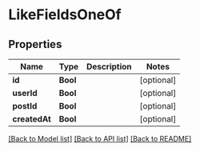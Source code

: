 # LikeFieldsOneOf

## Properties
Name | Type | Description | Notes
------------ | ------------- | ------------- | -------------
**id** | **Bool** |  | [optional] 
**userId** | **Bool** |  | [optional] 
**postId** | **Bool** |  | [optional] 
**createdAt** | **Bool** |  | [optional] 

[[Back to Model list]](../README.md#documentation-for-models) [[Back to API list]](../README.md#documentation-for-api-endpoints) [[Back to README]](../README.md)


